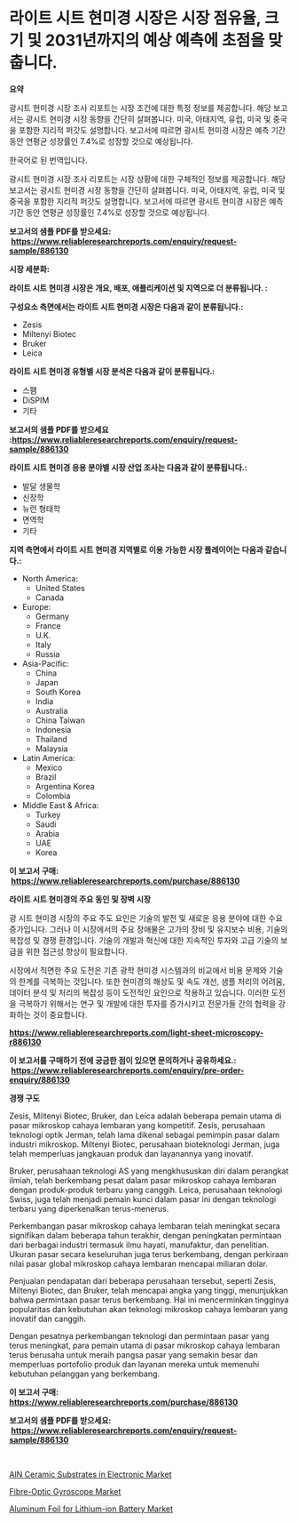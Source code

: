 <p><h1>라이트 시트 현미경 시장은 시장 점유율, 크기 및 2031년까지의 예상 예측에 초점을 맞춥니다.</h1></p><p><strong>요약</strong></p>
<p><p>광시트 현미경 시장 조사 리포트는 시장 조건에 대한 특정 정보를 제공합니다. 해당 보고서는 광시트 현미경 시장 동향을 간단히 살펴봅니다. 미국, 아태지역, 유럽, 미국 및 중국을 포함한 지리적 퍼갓도 설명합니다. 보고서에 따르면 광시트 현미경 시장은 예측 기간 동안 연평균 성장률인 7.4%로 성장할 것으로 예상됩니다.</p><p>한국어로 된 번역입니다. </p><p>광시트 현미경 시장 조사 리포트는 시장 상황에 대한 구체적인 정보를 제공합니다. 해당 보고서는 광시트 현미경 시장 동향을 간단히 살펴봅니다. 미국, 아태지역, 유럽, 미국 및 중국을 포함한 지리적 퍼갓도 설명합니다. 보고서에 따르면 광시트 현미경 시장은 예측 기간 동안 연평균 성장률인 7.4%로 성장할 것으로 예상됩니다.</p></p>
<p><strong>보고서의 샘플 PDF를 받으세요: &nbsp;<a href="https://www.reliableresearchreports.com/enquiry/request-sample/886130">https://www.reliableresearchreports.com/enquiry/request-sample/886130</a></strong></p>
<p><strong>시장 세분화:</strong></p>
<p><strong> 라이트 시트 현미경 시장은 개요, 배포, 애플리케이션 및 지역으로 더 분류됩니다. :</strong></p>
<p><strong>구성요소 측면에서는 라이트 시트 현미경 시장은 다음과 같이 분류됩니다.:</strong></p>
<p><ul><li>Zesis</li><li>Miltenyi Biotec</li><li>Bruker</li><li>Leica</li></ul></p>
<p><strong> 라이트 시트 현미경 유형별 시장 분석은 다음과 같이 분류됩니다.:</strong></p>
<p><ul><li>스팸</li><li>DiSPIM</li><li>기타</li></ul></p>
<p><strong>보고서의 샘플 PDF를 받으세요 :<a href="https://www.reliableresearchreports.com/enquiry/request-sample/886130">https://www.reliableresearchreports.com/enquiry/request-sample/886130</a></strong></p>
<p><strong> 라이트 시트 현미경 응용 분야별 시장 산업 조사는 다음과 같이 분류됩니다.:</strong></p>
<p><ul><li>발달 생물학</li><li>신장학</li><li>뉴런 형태학</li><li>면역학</li><li>기타</li></ul></p>
<p><strong>지역 측면에서 라이트 시트 현미경 지역별로 이용 가능한 시장 플레이어는 다음과 같습니다.:</strong></p>
<p><ul>
    <li>
        North America:
        <ul>
            <li>United States</li>
            <li>Canada</li>
        </ul>
    </li>
    <li>
        Europe:
        <ul>
            <li>Germany</li>
            <li>France</li>
            <li>U.K.</li>
            <li>Italy</li>
            <li>Russia</li>
        </ul>
    </li>
    <li>
        Asia-Pacific:
        <ul>
            <li>China</li>
            <li>Japan</li>
            <li>South Korea</li>
            <li>India</li>
            <li>Australia</li>
            <li>China Taiwan</li>
            <li>Indonesia</li>
            <li>Thailand</li>
            <li>Malaysia</li>
        </ul>
    </li>
    <li>
        Latin America:
        <ul>
            <li>Mexico</li>
            <li>Brazil</li>
            <li>Argentina Korea</li>
            <li>Colombia</li>
        </ul>
    </li>
    <li>
        Middle East & Africa:
        <ul>
            <li>Turkey</li>
            <li>Saudi</li>
            <li>Arabia</li>
            <li>UAE</li>
            <li>Korea</li>
        </ul>
    </li>
    </ul></p>
<p><strong>이 보고서 구매: &nbsp;<a href="https://www.reliableresearchreports.com/purchase/886130">https://www.reliableresearchreports.com/purchase/886130</a></strong></p>
<p><strong>라이트 시트 현미경의 주요 동인 및 장벽 시장</strong></p>
<p><p>광 시트 현미경 시장의 주요 주도 요인은 기술의 발전 및 새로운 응용 분야에 대한 수요 증가입니다. 그러나 이 시장에서의 주요 장애물은 고가의 장비 및 유지보수 비용, 기술의 복잡성 및 경쟁 환경입니다. 기술의 개발과 혁신에 대한 지속적인 투자와 고급 기술의 보급을 위한 접근성 향상이 필요합니다.</p><p>시장에서 직면한 주요 도전은 기존 광학 현미경 시스템과의 비교에서 비용 문제와 기술의 한계를 극복하는 것입니다. 또한 현미경의 해상도 및 속도 개선, 샘플 처리의 어려움, 데이터 분석 및 처리의 복잡성 등이 도전적인 요인으로 작용하고 있습니다. 이러한 도전을 극복하기 위해서는 연구 및 개발에 대한 투자를 증가시키고 전문가들 간의 협력을 강화하는 것이 중요합니다.</p></p>
<p><strong><a href="https://www.reliableresearchreports.com/light-sheet-microscopy-r886130">https://www.reliableresearchreports.com/light-sheet-microscopy-r886130</a></strong></p>
<p><strong>이 보고서를 구매하기 전에 궁금한 점이 있으면 문의하거나 공유하세요.: &nbsp;<a href="https://www.reliableresearchreports.com/enquiry/pre-order-enquiry/886130">https://www.reliableresearchreports.com/enquiry/pre-order-enquiry/886130</a></strong></p>
<p><strong>경쟁 구도</strong></p>
<p><p>Zesis, Miltenyi Biotec, Bruker, dan Leica adalah beberapa pemain utama di pasar mikroskop cahaya lembaran yang kompetitif. Zesis, perusahaan teknologi optik Jerman, telah lama dikenal sebagai pemimpin pasar dalam industri mikroskop. Miltenyi Biotec, perusahaan bioteknologi Jerman, juga telah memperluas jangkauan produk dan layanannya yang inovatif.</p><p>Bruker, perusahaan teknologi AS yang mengkhususkan diri dalam perangkat ilmiah, telah berkembang pesat dalam pasar mikroskop cahaya lembaran dengan produk-produk terbaru yang canggih. Leica, perusahaan teknologi Swiss, juga telah menjadi pemain kunci dalam pasar ini dengan teknologi terbaru yang diperkenalkan terus-menerus.</p><p>Perkembangan pasar mikroskop cahaya lembaran telah meningkat secara signifikan dalam beberapa tahun terakhir, dengan peningkatan permintaan dari berbagai industri termasuk ilmu hayati, manufaktur, dan penelitian. Ukuran pasar secara keseluruhan juga terus berkembang, dengan perkiraan nilai pasar global mikroskop cahaya lembaran mencapai miliaran dolar.</p><p>Penjualan pendapatan dari beberapa perusahaan tersebut, seperti Zesis, Miltenyi Biotec, dan Bruker, telah mencapai angka yang tinggi, menunjukkan bahwa permintaan pasar terus berkembang. Hal ini mencerminkan tingginya popularitas dan kebutuhan akan teknologi mikroskop cahaya lembaran yang inovatif dan canggih.</p><p>Dengan pesatnya perkembangan teknologi dan permintaan pasar yang terus meningkat, para pemain utama di pasar mikroskop cahaya lembaran terus berusaha untuk meraih pangsa pasar yang semakin besar dan memperluas portofolio produk dan layanan mereka untuk memenuhi kebutuhan pelanggan yang berkembang.</p></p>
<p><strong>이 보고서 구매: &nbsp; <a href="https://www.reliableresearchreports.com/purchase/886130">https://www.reliableresearchreports.com/purchase/886130</a></strong></p>
<p><strong>보고서의 샘플 PDF를 받으세요: &nbsp;<a href="https://www.reliableresearchreports.com/enquiry/request-sample/886130">https://www.reliableresearchreports.com/enquiry/request-sample/886130</a></strong><strong></strong></p>
<p>&nbsp;</p>
<p><p><a href="https://fuschia-pecorino-a6d.notion.site/AlN-Ceramic-Substrates-in-Electronic-Market-Analysis-Its-CAGR-Market-Segmentation-and-Global-Indus-4cc40a98ba6545d1aa801ac6039f6f5b">AlN Ceramic Substrates in Electronic Market</a></p><p><a href="https://github.com/PeterParrish5/Market-Research-Report-List-4/blob/main/fibre-optic-gyroscope-market.md">Fibre-Optic Gyroscope Market</a></p><p><a href="https://changeable-paste-463.notion.site/Aluminum-Foil-for-Lithium-ion-Battery-Market-Size-CAGR-Trends-2024-2030-9d493c8b198849e0b491895cb816c09d">Aluminum Foil for Lithium-ion Battery Market</a></p></p>